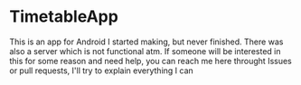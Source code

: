 # TimetableApp
  This is an app for Android I started making, but never finished. 
  There was also a server which is not functional atm.
  If someone will be interested in this for some reason and need help, you can reach me here throught Issues or pull requests, I'll try to explain everything I can

